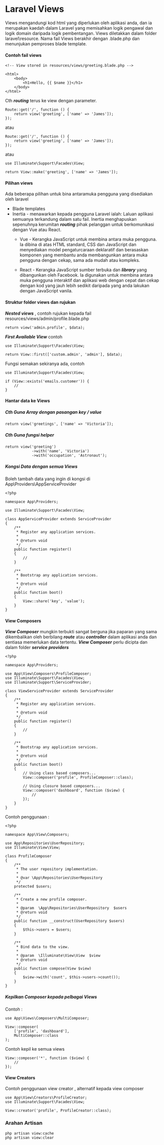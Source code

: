 # Laravel Views

Views mengandungi kod html yang diperlukan oleh aplikasi anda, dan ia merupakan kaedah dalam Laravel yang memisahkan logik pengawal dan logik domain daripada logik pembentangan. Views diletakkan dalam folder laravel\resource. Nama fail Views berakhir dengan .blade.php dan menunjukan pemproses blade template.

#### Contoh fail views
	<!-- View stored in resources/views/greeting.blade.php -->
	 
	<html>
	    <body>
	        <h1>Hello, {{ $name }}</h1>
	    </body>
	</html>
	

Cth ***routing*** terus ke view dengan parameter.

	Route::get('/', function () {
	    return view('greeting', ['name' => 'James']);
	});
	

atau

	Route::get('/', function () {
	    return view('greeting', ['name' => 'James']);
	});
	

atau

	use Illuminate\Support\Facades\View;
	 
	return View::make('greeting', ['name' => 'James']);
	
#### Pilihan views

Ada beberapa pilihan untuk bina antaramuka pengguna yang disediakan oleh laravel

- Blade templates
- Inertia - menawarkan kepada pengguna Laravel ialah: Laluan aplikasi semuanya terkandung dalam satu fail. Inertia menghapuskan sepenuhnya kerumitan ***routing*** pihak pelanggan untuk berkomunikasi dengan Vue atau React.
	- Vue - Kerangka JavaScript untuk membina antara muka pengguna. Ia dibina di atas HTML standard, CSS dan JavaScript dan menyediakan model pengaturcaraan deklaratif dan berasaskan komponen yang membantu anda membangunkan antara muka pengguna dengan cekap, sama ada mudah atau kompleks.

	- React - Kerangka JavaScript sumber terbuka dan ***library*** yang dibangunkan oleh Facebook. Ia digunakan untuk membina antara muka pengguna interaktif dan aplikasi web dengan cepat dan cekap dengan kod yang jauh lebih sedikit daripada yang anda lakukan dengan JavaScript vanila.


#### Struktur folder views  dan rujukan
***Nested views*** , contoh rujukan kepada fail resources/views/admin/profile.blade.php

	return view('admin.profile', $data);
	

***First Available View*** contoh

	use Illuminate\Support\Facades\View;
	 
	return View::first(['custom.admin', 'admin'], $data);
	
Fungsi semakan sekiranya ada, contoh

	use Illuminate\Support\Facades\View;
	 
	if (View::exists('emails.customer')) {
	    //
	}
	
#### Hantar data ke Views
##### Cth Guna Array dengan pasangan key / value

	return view('greetings', ['name' => 'Victoria']);
	
##### Cth Guna fungsi helper

	return view('greeting')
	            ->with('name', 'Victoria')
	            ->with('occupation', 'Astronaut');
	

##### Kongsi Data dengan semua Views
Boleh tambah data yang ingin di kongsi di App\Providers\AppServiceProvider


	<?php
	 
	namespace App\Providers;
	 
	use Illuminate\Support\Facades\View;
	 
	class AppServiceProvider extends ServiceProvider
	{
	    /**
	     * Register any application services.
	     *
	     * @return void
	     */
	    public function register()
	    {
	        //
	    }
	 
	    /**
	     * Bootstrap any application services.
	     *
	     * @return void
	     */
	    public function boot()
	    {
	        View::share('key', 'value');
	    }
	}
	
#### View Composers
***View Composer*** mungkin terbukti sangat berguna jika paparan yang sama dikembalikan oleh berbilang ***route*** atau ***controller*** dalam aplikasi anda dan sentiasa memerlukan data tertentu. ***View Composer*** perlu dicipta dan dalam folder ***service providers***

	<?php
	 
	namespace App\Providers;
	 
	use App\View\Composers\ProfileComposer;
	use Illuminate\Support\Facades\View;
	use Illuminate\Support\ServiceProvider;
	 
	class ViewServiceProvider extends ServiceProvider
	{
	    /**
	     * Register any application services.
	     *
	     * @return void
	     */
	    public function register()
	    {
	        //
	    }
	 
	    /**
	     * Bootstrap any application services.
	     *
	     * @return void
	     */
	    public function boot()
	    {
	        // Using class based composers...
	        View::composer('profile', ProfileComposer::class);
	 
	        // Using closure based composers...
	        View::composer('dashboard', function ($view) {
	            //
	        });
	    }
	}
	
Contoh penggunaan :

	<?php
	 
	namespace App\View\Composers;
	 
	use App\Repositories\UserRepository;
	use Illuminate\View\View;
	 
	class ProfileComposer
	{
	    /**
	     * The user repository implementation.
	     *
	     * @var \App\Repositories\UserRepository
	     */
	    protected $users;
	 
	    /**
	     * Create a new profile composer.
	     *
	     * @param  \App\Repositories\UserRepository  $users
	     * @return void
	     */
	    public function __construct(UserRepository $users)
	    {
	        $this->users = $users;
	    }
	 
	    /**
	     * Bind data to the view.
	     *
	     * @param  \Illuminate\View\View  $view
	     * @return void
	     */
	    public function compose(View $view)
	    {
	        $view->with('count', $this->users->count());
	    }
	}
	


##### Kepilkan Composer kepada pelbagai Views
Contoh :

	use App\Views\Composers\MultiComposer;
	 
	View::composer(
	    ['profile', 'dashboard'],
	    MultiComposer::class
	);
	

Contoh kepil ke semua views

	View::composer('*', function ($view) {
	    //
	});
	
#### View Creators
Contoh penggunaan view creator , alternatif kepada view composer

	use App\View\Creators\ProfileCreator;
	use Illuminate\Support\Facades\View;
	 
	View::creator('profile', ProfileCreator::class);
	

### Arahan Artisan

	php artisan view:cache
	php artisan view:clear


